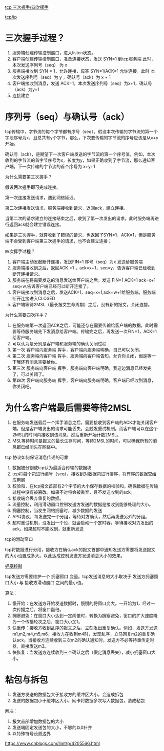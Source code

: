 [tcp 三次握手/四次挥手](https://blog.csdn.net/qzcsu/article/details/72861891)

[tcp/ip](https://snailclimb.gitee.io/javaguide/#/docs/network/%E8%AE%A1%E7%AE%97%E6%9C%BA%E7%BD%91%E7%BB%9C?id=_21-tcp-%E4%B8%89%E6%AC%A1%E6%8F%A1%E6%89%8B%E6%BC%AB%E7%94%BB%E5%9B%BE%E8%A7%A3)

三次握手过程？
=======

1. 服务端创建传输控制窗口，进入listen状态。
2. 客户端创建传输控制窗口，准备连接状态，发送 SYN=1 到tcp服务端 此时，本次发送序列号（seq） 为 x
3. 服务端接收到 SYN = 1，允许连接，应答 SYN=1/ACK=1 允许连接，此时 本次发送序列号（seq）为 y ，确认号（ack）为 x + 1
4. 客户端接收到消息，发送 ACK=1，本次发送序列号（seq）为x+1，确认号（ack）为y+1
5. 连接建立

序列号（seq）与确认号（ack）
=================

tcp传输中，字节流的每个字节都有序号（seq），假设本次传输的字节流的第一个字段序号为x，且总共有y个字节，那么，下次要传输的字节流的序号应该是从x+y开始。

确认号（ack），是期望下一次客户端发送的字节流的第一个序号值，例如，本次收到的字节流的首字节序号为x，长度为y，如果正确收到了字节流，那么通知客户端，下一次传输的字节流的首个序号为 x+y+1

为什么需要第三次握手？

假设两次握手即可完成连接。

第一次连接发送请求，遇到网络延迟。

第二次连接发送请求，服务端接收到请求，返回ack，建立连接。

当第二次的请求建立的连接结束之后，收到了第一次发出的请求。此时服务端再进行返回ack就会建立错误连接。

如果是三次握手，就算收到了错误的请求，也返回了SYN=1，ACK=1，但是服务端不会受到客户端第三次握手的请求，也不会建立连接；

四次挥手过程？

1. 客户端主动发起断开连接，发送FIN=1 序号（seq）为x 发送给服务端
2. 服务端接收到之后，返回ACK =1 ，ack=x+1，seq=y，告诉客户端已经收到断开连接请求。
3. 服务端在将需要发送的消息发送给客户端之后，发送 FIN=1 ACK=1 ack=x+1 seq=w,告诉客户端已经可以断开连接了。
4. 客户端接收到消息之后，发送ACK=1，seq=x+1,ack=w+1给服务端，服务端断开连接进入CLOSED
5. 客户端等待2MSL（最长报文生命周期）之后，没有新的报文，关闭连接。

为什么需要四次挥手？

1. 在服务端第一次返回ACK之后，可能还存在需要传输给客户端的数据，此时需要等待服务端先下发消息给客户端。传输完之后，再发送一次FIN=1，ACK=1给客户端。
2. 可以认为是分别是客户端和服务端的确认关闭过程
  1. 第一次 客户端向服务端 挥手，客户端向服务端明确，自己可以关闭。
  2. 第二次 服务端向客户端 挥手，服务端向客户端告知，允许你关闭，但是等一下我还有消息需要给你。
  3. 第三次 服务端向客户端 挥手，服务端向客户端明确，我这边消息已经发完了，可以关闭了。
  4. 第四次 客户端向服务端 挥手，客户端向服务端明确，客户端已经收到消息，你关闭吧。

为什么客户端最后需要等待2MSL
================

1. 在服务端发送最后一个挥手消息之后，需要接收到客户端的ACK才能关闭客户端，但是客户端发出的请求可能丢失，会触发重试机制。而客户端可以在这个2MSL的时间内接收到该消息，然后重新开始计数2MSL。
2. MSL等待时间是报文的最长生存时间，等待2MSL的时间，可以确保所有的消息都已经消失在网络中。

tcp 协议如何保证消息传递的可靠

1. 数据被分割成tcp认为最适合传输的数据块
2. tcp将每个包进行编号（seq），接收到对数据包进行排序，将有序的数据交给应用层
3. 校验和，在tcp报文首部有2个字节的大小保存数据的校验和，确保数据在传输过程中没有被篡改。如果不对将会被丢弃，且不发送收到的ack。
4. 接收端会丢弃重复的数据。
5. 流量控制，利用滑动窗口控制发送方发送的数据是接收到能够处理的大小。
6. 拥塞控制，当发生网络拥塞时，减少数据的发送
7. APQ协议，每发送完一个分组，等待对方确认，然后再发送另外的分组。
8. 超时重试机制，没发出一个段，就会启动一个定时器，等待接收对方发出的ack。如果超时不能收到，就重新发送

tcp的滑动窗口

tcp将数据进行分段，接收方在确认ack的报文首部中通知发送方需要将发送报文的大小设置成多大。以此达成控制发送方发送消息大小的效果。

[拥塞控制](https://blog.csdn.net/jtracydy/article/details/52366461)

tcp发送方需要维护一个 拥塞窗口 变量。tcp发送消息的大小取决于 发送方拥塞窗口大小 与 接收方滑动窗口 之间的最小值。

算法：

1. 慢开始：在发送方开始发送数据时，慢慢的将窗口变大。一开始为1，经过一次传播之后，将窗口翻倍。
2. 拥塞避免：在窗口大小达到一定阈值时，转换为拥塞避免，窗口的扩大速度降为一个传播轮次之后，窗口大小加1。
3. 快重传：接收方收到乱序的报文之后，立刻发出重复确认。例如，发送方发送m1,m2,m4,m5,m6，接收方在收到m4时，发现乱序，立马回复m2的重复确认ack。当接收方连续收到三次m2的确认通知时，发送方不必等待重传定时器，直接发送m3。
4. 快恢复：当发送方连续收到三个确认之后（假定消息丢失），减小拥塞窗口大小。

粘包与拆包
=====

1. 发送方发送的数据包大于接收方的缓冲区大小，会造成拆包
2. 发送的数据包小于缓冲区大小，网卡将数据多次写入数据包，造成粘包

解决：

1. 报文首部增加数据包的大小
2. 发送端固定发送包的大小，不够的以0补齐
3. 以特殊符号设置边界

https://www.cnblogs.com/limt/p/4205566.html